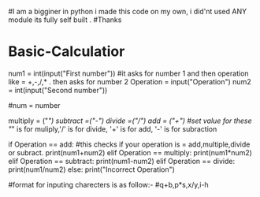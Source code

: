 #I am a bigginer in python i made this code on my own, i did'nt used ANY module its fully self built . 
#Thanks

# Basic-Calculatior
num1 = int(input("First number")) #it asks for number 1 and then operation like = +,-,/,*  . then asks for number 2
Operation = input("Operation")
num2 = int(input("Second number"))

#num = number

multiply = ("*")
subtract =("-")
divide =("/")
add = ("+")
#set value for these "*" is for muliply,'/' is for divide, '+' is for add, '-' is for subraction 


if Operation == add:      #this checks if your operation is = add,multiple,divide or subract. 
    print(num1+num2)
elif Operation == multiply:
    print(num1*num2)
elif Operation == subtract:
    print(num1-num2)
elif Operation == divide:
    print(num1/num2)
else:
    print("Incorrect Operation")

#format for inputing charecters is as follow:-
#q+b,p*s,x/y,i-h
